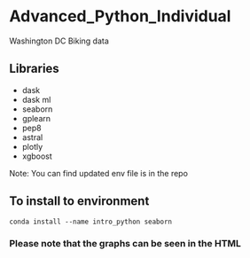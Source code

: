 # Advanced_Python_Individual

Washington DC Biking data

## Libraries

- dask
- dask ml
- seaborn
- gplearn
- pep8
- astral
- plotly
- xgboost


Note: You can find updated env file is in the repo

## To install to environment

`conda install --name intro_python seaborn`


### Please note that the graphs can be seen in the HTML 